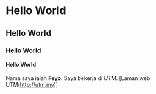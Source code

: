 # Hello World
## Hello World
### Hello World
#### Hello World

Nama saya ialah **Feyo**. Saya bekerja di *UTM*. [Laman web UTM(http://utm.my)]
